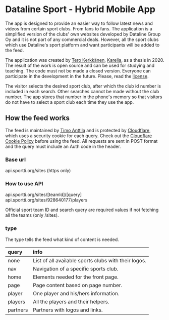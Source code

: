 # Dataline Sport - Hybrid Mobile App

The app is designed to provide an easier way to follow latest news and videos from certain sport clubs. From fans to fans. The application is a simplified version of the clubs' own websites developed by Dataline Group Oy and it is not part of any commercial deals. However, all the sport clubs which use Dataline's sport platform and want participants will be added to the feed.

The application was created by [Tero Kerkkänen](https://github.com/TeroKerkkanen), [Karelia](https://www.karelia.fi/en/), as a thesis in 2020. The result of the work is open source and can be used for studying and teaching. The code must not be made a closed version. Everyone can participate in the development in the future. Please, read the [license](https://github.com/TuspeDesign/Sport-Hybrid/blob/master/LICENSE).

The visitor selects the desired sport club, after which the club id number is included in each search. Other searches cannot be made without the club number. The app stores that number in the phone's memory so that visitors do not have to select a sport club each time they use the app.

## How the feed works

The feed is maintained by [Timo Anttila](https://github.com/timoanttila) and is protected by [Cloudflare](https://www.cloudflare.com/), which uses a security cookie for each query. Check out the [Cloudflare Cookie Policy](https://www.cloudflare.com/cookie-policy/) before using the feed. All requests are sent in POST format and the query must include an Auth code in the header.

### Base url
api.sportti.org/sites (https only)

### How to use API
api.sportti.org/sites/[teamId]/[query]
api.sportti.org/sites/928640177/players

Official sport team ID and search query are required values if not fetching all the teams (only /sites).

### type
The type tells the feed what kind of content is needed.

| query | info |
| :--- | :---|
| none | List of all available sports clubs with their logos. |
| nav | Navigation of a specific sports club. |
| home | Elements needed for the front page. |
| page | Page content based on page number. |
| player | One player and his/hers information. |
| players | All the players and their helpers. |
| partners | Partners with logos and links. |
